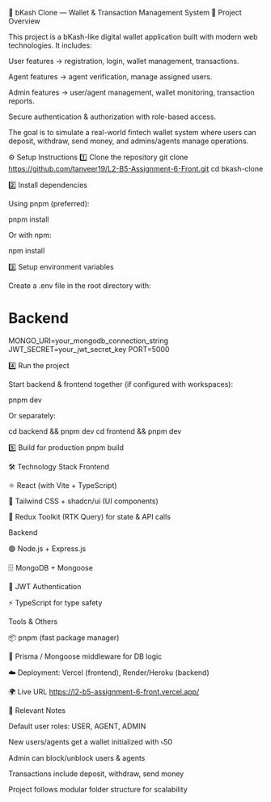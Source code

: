 🚀 bKash Clone — Wallet & Transaction Management System
📖 Project Overview

This project is a bKash-like digital wallet application built with modern web technologies.
It includes:

User features → registration, login, wallet management, transactions.

Agent features → agent verification, manage assigned users.

Admin features → user/agent management, wallet monitoring, transaction reports.

Secure authentication & authorization with role-based access.

The goal is to simulate a real-world fintech wallet system where users can deposit, withdraw, send money, and admins/agents manage operations.

⚙️ Setup Instructions
1️⃣ Clone the repository
git clone https://github.com/tanveer19/L2-B5-Assignment-6-Front.git
cd bkash-clone

2️⃣ Install dependencies

Using pnpm (preferred):

pnpm install

Or with npm:

npm install

3️⃣ Setup environment variables

Create a .env file in the root directory with:

# Backend

MONGO_URI=your_mongodb_connection_string
JWT_SECRET=your_jwt_secret_key
PORT=5000

4️⃣ Run the project

Start backend & frontend together (if configured with workspaces):

pnpm dev

Or separately:

cd backend && pnpm dev
cd frontend && pnpm dev

5️⃣ Build for production
pnpm build

🛠 Technology Stack
Frontend

⚛️ React (with Vite + TypeScript)

🎨 Tailwind CSS + shadcn/ui (UI components)

🔄 Redux Toolkit (RTK Query) for state & API calls

Backend

🟢 Node.js + Express.js

🗄 MongoDB + Mongoose

🔐 JWT Authentication

⚡ TypeScript for type safety

Tools & Others

📦 pnpm (fast package manager)

🔄 Prisma / Mongoose middleware for DB logic

☁️ Deployment: Vercel (frontend), Render/Heroku (backend)

🌍 Live URL https://l2-b5-assignment-6-front.vercel.app/

📌 Relevant Notes

Default user roles: USER, AGENT, ADMIN

New users/agents get a wallet initialized with ৳50

Admin can block/unblock users & agents

Transactions include deposit, withdraw, send money

Project follows modular folder structure for scalability
